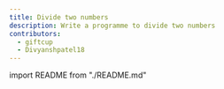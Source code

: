```yaml
---
title: Divide two numbers
description: Write a programme to divide two numbers
contributors:
  - giftcup
  - Divyanshpatel18
---
```


import README from "./README.md"

<README />
